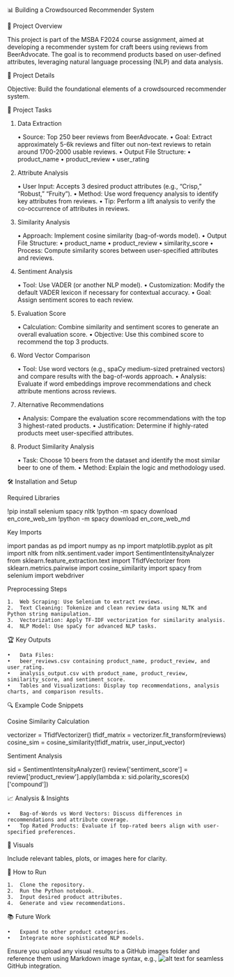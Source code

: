 📊 Building a Crowdsourced Recommender System

📝 Project Overview

This project is part of the MSBA F2024 course assignment, aimed at developing a recommender system for craft beers using reviews from BeerAdvocate. The goal is to recommend products based on user-defined attributes, leveraging natural language processing (NLP) and data analysis.

📅 Project Details

Objective: Build the foundational elements of a crowdsourced recommender system.

🔧 Project Tasks

1. Data Extraction

	•	Source: Top 250 beer reviews from BeerAdvocate.
	•	Goal: Extract approximately 5-6k reviews and filter out non-text reviews to retain around 1700-2000 usable reviews.
	•	Output File Structure:
	•	product_name
	•	product_review
	•	user_rating

2. Attribute Analysis

	•	User Input: Accepts 3 desired product attributes (e.g., “Crisp,” “Robust,” “Fruity”).
	•	Method: Use word frequency analysis to identify key attributes from reviews.
	•	Tip: Perform a lift analysis to verify the co-occurrence of attributes in reviews.

3. Similarity Analysis

	•	Approach: Implement cosine similarity (bag-of-words model).
	•	Output File Structure:
	•	product_name
	•	product_review
	•	similarity_score
	•	Process: Compute similarity scores between user-specified attributes and reviews.

4. Sentiment Analysis

	•	Tool: Use VADER (or another NLP model).
	•	Customization: Modify the default VADER lexicon if necessary for contextual accuracy.
	•	Goal: Assign sentiment scores to each review.

5. Evaluation Score

	•	Calculation: Combine similarity and sentiment scores to generate an overall evaluation score.
	•	Objective: Use this combined score to recommend the top 3 products.

6. Word Vector Comparison

	•	Tool: Use word vectors (e.g., spaCy medium-sized pretrained vectors) and compare results with the bag-of-words approach.
	•	Analysis: Evaluate if word embeddings improve recommendations and check attribute mentions across reviews.

7. Alternative Recommendations

	•	Analysis: Compare the evaluation score recommendations with the top 3 highest-rated products.
	•	Justification: Determine if highly-rated products meet user-specified attributes.

8. Product Similarity Analysis

	•	Task: Choose 10 beers from the dataset and identify the most similar beer to one of them.
	•	Method: Explain the logic and methodology used.

🛠️ Installation and Setup

Required Libraries

!pip install selenium spacy nltk
!python -m spacy download en_core_web_sm
!python -m spacy download en_core_web_md

Key Imports

import pandas as pd
import numpy as np
import matplotlib.pyplot as plt
import nltk
from nltk.sentiment.vader import SentimentIntensityAnalyzer
from sklearn.feature_extraction.text import TfidfVectorizer
from sklearn.metrics.pairwise import cosine_similarity
import spacy
from selenium import webdriver

Preprocessing Steps

	1.	Web Scraping: Use Selenium to extract reviews.
	2.	Text Cleaning: Tokenize and clean review data using NLTK and Python string manipulation.
	3.	Vectorization: Apply TF-IDF vectorization for similarity analysis.
	4.	NLP Model: Use spaCy for advanced NLP tasks.

🏆 Key Outputs

	•	Data Files:
	•	beer_reviews.csv containing product_name, product_review, and user_rating.
	•	analysis_output.csv with product_name, product_review, similarity_score, and sentiment_score.
	•	Tables and Visualizations: Display top recommendations, analysis charts, and comparison results.

🔍 Example Code Snippets

Cosine Similarity Calculation

vectorizer = TfidfVectorizer()
tfidf_matrix = vectorizer.fit_transform(reviews)
cosine_sim = cosine_similarity(tfidf_matrix, user_input_vector)

Sentiment Analysis

sid = SentimentIntensityAnalyzer()
review['sentiment_score'] = review['product_review'].apply(lambda x: sid.polarity_scores(x)['compound'])

📈 Analysis & Insights

	•	Bag-of-Words vs Word Vectors: Discuss differences in recommendations and attribute coverage.
	•	Top Rated Products: Evaluate if top-rated beers align with user-specified preferences.

🎨 Visuals

Include relevant tables, plots, or images here for clarity.

🚀 How to Run

	1.	Clone the repository.
	2.	Run the Python notebook.
	3.	Input desired product attributes.
	4.	Generate and view recommendations.

📚 Future Work

	•	Expand to other product categories.
	•	Integrate more sophisticated NLP models.

Ensure you upload any visual results to a GitHub images folder and reference them using Markdown image syntax, e.g., ![alt text](images/sample-chart.png) for seamless GitHub integration.
